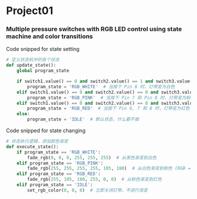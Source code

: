 # Project01
### Multiple pressure switches with RGB LED control using state machine and color transitions

Code snipped for state setting

```Python
# 定义状态机中的各个状态
def update_state():
    global program_state

    if switch1.value() == 0 and switch2.value() == 1 and switch3.value() == 1:
        program_state = 'RGB_WHITE'  # 当按下 Pin 8 时，灯带变为白色
    elif switch1.value() == 0 and switch2.value() == 0 and switch3.value() == 1:
        program_state = 'RGB_PINK'  # 当按下 Pin 7 和 Pin 8 时，灯带变为粉色
    elif switch1.value() == 0 and switch2.value() == 0 and switch3.value() == 0:
        program_state = 'RGB_RED'  # 当按下 Pin 6, 7 和 8 时，灯带变为红色
    else:
        program_state = 'IDLE'  # 默认状态，什么都不做
```

Code snipped for state changing

```Python
# 状态执行逻辑，添加颜色渐变
def execute_state():
    if program_state == 'RGB_WHITE':
        fade_rgb(0, 0, 0, 255, 255, 255)  # 从黑色渐变到白色
    elif program_state == 'RGB_PINK':
        fade_rgb(255, 255, 255, 255, 105, 180)  # 从白色渐变到粉色 (RGB = 255, 105, 180)
    elif program_state == 'RGB_RED':
        fade_rgb(255, 105, 180, 255, 0, 0)  # 从粉色渐变到红色
    elif program_state == 'IDLE':
        set_rgb_color(0, 0, 0)  # 立即关闭灯带，不进行渐变
```
